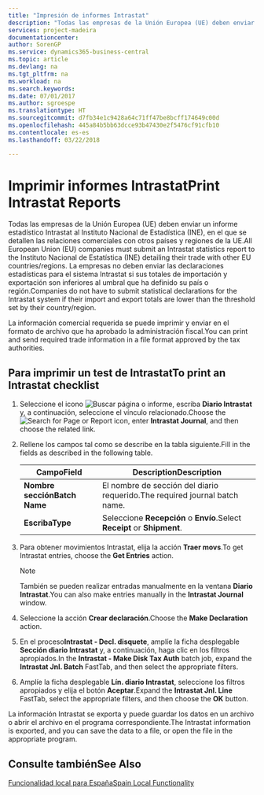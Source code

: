 ```yaml
---
title: "Impresión de informes Intrastat"
description: "Todas las empresas de la Unión Europea (UE) deben enviar un informe estadístico Intrastat al Instituto Nacional de Estadística (INE), en el que se detallen las relaciones comerciales con otros países y regiones de la UE."
services: project-madeira
documentationcenter: 
author: SorenGP
ms.service: dynamics365-business-central
ms.topic: article
ms.devlang: na
ms.tgt_pltfrm: na
ms.workload: na
ms.search.keywords: 
ms.date: 07/01/2017
ms.author: sgroespe
ms.translationtype: HT
ms.sourcegitcommit: d7fb34e1c9428a64c71ff47be8bcff174649c00d
ms.openlocfilehash: 445a84b5bb63dcce93b47430e2f5476cf91cfb10
ms.contentlocale: es-es
ms.lasthandoff: 03/22/2018

---
```

# <a name="print-intrastat-reports"></a><span data-ttu-id="d12bf-103">Imprimir informes Intrastat</span><span class="sxs-lookup"><span data-stu-id="d12bf-103">Print Intrastat Reports</span></span>
<span data-ttu-id="d12bf-104">Todas las empresas de la Unión Europea (UE) deben enviar un informe estadístico Intrastat al Instituto Nacional de Estadística (INE), en el que se detallen las relaciones comerciales con otros países y regiones de la UE.</span><span class="sxs-lookup"><span data-stu-id="d12bf-104">All European Union (EU) companies must submit an Intrastat statistics report to the Instituto Nacional de Estatística (INE) detailing their trade with other EU countries/regions.</span></span> <span data-ttu-id="d12bf-105">La empresas no deben enviar las declaraciones estadísticas para el sistema Intrastat si sus totales de importación y exportación son inferiores al umbral que ha definido su país o región.</span><span class="sxs-lookup"><span data-stu-id="d12bf-105">Companies do not have to submit statistical declarations for the Intrastat system if their import and export totals are lower than the threshold set by their country/region.</span></span>  

<span data-ttu-id="d12bf-106">La información comercial requerida se puede imprimir y enviar en el formato de archivo que ha aprobado la administración fiscal.</span><span class="sxs-lookup"><span data-stu-id="d12bf-106">You can print and send required trade information in a file format approved by the tax authorities.</span></span>  

## <a name="to-print-an-intrastat-checklist"></a><span data-ttu-id="d12bf-107">Para imprimir un test de Intrastat</span><span class="sxs-lookup"><span data-stu-id="d12bf-107">To print an Intrastat checklist</span></span>  

1.  <span data-ttu-id="d12bf-108">Seleccione el icono ![Buscar página o informe](../../media/ui-search/search_small.png "icono Buscar página o informe"), escriba **Diario Intrastat** y, a continuación, seleccione el vínculo relacionado.</span><span class="sxs-lookup"><span data-stu-id="d12bf-108">Choose the ![Search for Page or Report](../../media/ui-search/search_small.png "Search for Page or Report icon") icon, enter **Intrastat Journal**, and then choose the related link.</span></span>  
2.  <span data-ttu-id="d12bf-109">Rellene los campos tal como se describe en la tabla siguiente.</span><span class="sxs-lookup"><span data-stu-id="d12bf-109">Fill in the fields as described in the following table.</span></span>  

    |<span data-ttu-id="d12bf-110">Campo</span><span class="sxs-lookup"><span data-stu-id="d12bf-110">Field</span></span>|<span data-ttu-id="d12bf-111">Description</span><span class="sxs-lookup"><span data-stu-id="d12bf-111">Description</span></span>|  
    |------------------------------------|---------------------------------------|  
    |<span data-ttu-id="d12bf-112">**Nombre sección**</span><span class="sxs-lookup"><span data-stu-id="d12bf-112">**Batch Name**</span></span>|<span data-ttu-id="d12bf-113">El nombre de sección del diario requerido.</span><span class="sxs-lookup"><span data-stu-id="d12bf-113">The required journal batch name.</span></span>|  
    |<span data-ttu-id="d12bf-114">**Escriba**</span><span class="sxs-lookup"><span data-stu-id="d12bf-114">**Type**</span></span>|<span data-ttu-id="d12bf-115">Seleccione **Recepción** o **Envío**.</span><span class="sxs-lookup"><span data-stu-id="d12bf-115">Select **Receipt** or **Shipment**.</span></span>|  

3.  <span data-ttu-id="d12bf-116">Para obtener movimientos Intrastat, elija la acción **Traer movs**.</span><span class="sxs-lookup"><span data-stu-id="d12bf-116">To get Intrastat entries, choose the **Get Entries** action.</span></span>  

    > [!NOTE]  
    >  <span data-ttu-id="d12bf-117">También se pueden realizar entradas manualmente en la ventana **Diario Intrastat**.</span><span class="sxs-lookup"><span data-stu-id="d12bf-117">You can also make entries manually in the **Intrastat Journal** window.</span></span>  

4.  <span data-ttu-id="d12bf-118">Seleccione la acción **Crear declaración**.</span><span class="sxs-lookup"><span data-stu-id="d12bf-118">Choose the **Make Declaration** action.</span></span>  
5.  <span data-ttu-id="d12bf-119">En el proceso**Intrastat - Decl. disquete**, amplíe la ficha desplegable **Sección diario Intrastat** y, a continuación, haga clic en los filtros apropiados.</span><span class="sxs-lookup"><span data-stu-id="d12bf-119">In the **Intrastat - Make Disk Tax Auth** batch job, expand the **Intrastat Jnl. Batch** FastTab, and then select the appropriate filters.</span></span>  
6.  <span data-ttu-id="d12bf-120">Amplíe la ficha desplegable **Lín. diario Intrastat**, seleccione los filtros apropiados y elija el botón **Aceptar**.</span><span class="sxs-lookup"><span data-stu-id="d12bf-120">Expand the **Intrastat Jnl. Line** FastTab, select the appropriate filters, and then choose the **OK** button.</span></span>  

<span data-ttu-id="d12bf-121">La información Intrastat se exporta y puede guardar los datos en un archivo o abrir el archivo en el programa correspondiente.</span><span class="sxs-lookup"><span data-stu-id="d12bf-121">The Intrastat information is exported, and you can save the data to a file, or open the file in the appropriate program.</span></span>  

## <a name="see-also"></a><span data-ttu-id="d12bf-122">Consulte también</span><span class="sxs-lookup"><span data-stu-id="d12bf-122">See Also</span></span>  
[<span data-ttu-id="d12bf-123">Funcionalidad local para España</span><span class="sxs-lookup"><span data-stu-id="d12bf-123">Spain Local Functionality</span></span>](spain-local-functionality.md)

